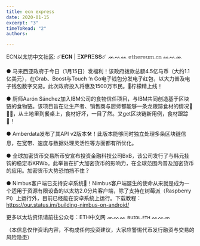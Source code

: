 ```yaml
---
title: ecn express
date: 2020-01-15
excerpt: "3"
timeToRead: "2"
authors: 

---
```

ECN以太坊中文社区:
☄️𝐄𝐂𝐍 | Ξ𝐗𝐏𝐑Ξ𝐒𝐒☄️
ᨏᨓᨐ 𝕖𝕥𝕙𝕖𝕣𝕖𝕦𝕞.𝕔𝕟 ᨐᨓᨏ

● 马来西亚政府于今日（1月15日）发福利！该政府拨款总额4.5亿马币（大约1.1亿美元），在Grab、Boost与Touch ‘n Go电子钱包分发电子红包，以大力普及电子钱包数字交易。此次政府投入将惠及1500万市民。🍋柠檬精上线！ 

● 厨师Aarón Sánchez加入IBM公司的食物信任项目，与IBM共同创造基于区块链的食物链。该项目旨在让生产者、销售商与厨师都能够一条龙跟踪食材的情况🥬🥒🌽，从土地里到餐桌上，食材好坏，一目了然。又get区块链新用例，食材跟踪🥕！  

● Amberdata发布了其API v2版本🛠！此版本能够同时独立处理多条区块链信息，在宽带、速度与数据处理灵活性等方面都有所优化。  

● 全球加密货币交易所币安宣布投资金融科技公司BxB，该公司发行了与韩元挂钩的稳定币KRWb。此举旨在扩大加密货币的影响力，在全球范围内普及加密货币的应用。加密货币大势恐怕挡不住？   

● Nimbus客户端已支持安卓系统🦄！Nimbus客户端诞生的使命从来就是成为一个适用于资源有限设备的以太坊2.0分片客户端，除了支持在树莓派（Raspberry Pi）上运行外，目前已经能在安卓系统上运行。下载教程：https://our.status.im/building-nimbus-on-android/

更多以太坊资讯请前往公众号：ETH中文网
ᨏᨓᨐ ʙᴜɪᴅʟ.ᴇᴛʜ ᨐᨓᨏ

（本信息仅作资讯内容，不构成任何投资建议，大家应警惕代币发行融资与交易的风险隐患）